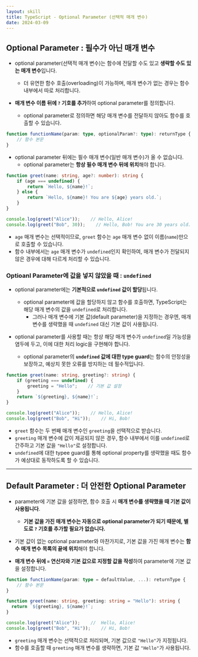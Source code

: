 ```yaml
---
layout: skill
title: TypeScript - Optional Parameter (선택적 매개 변수)
date: 2024-03-09
---
```





## Optional Parameter : 필수가 아닌 매개 변수

- optional parameter(선택적 매개 변수)는 함수에 전달할 수도 있고 **생략할 수도 있는 매개 변수**입니다.
    - 더 유연한 함수 호출(overloading)이 가능하며, 매개 변수가 없는 경우는 함수 내부에서 따로 처리합니다.

- **매개 변수 이름 뒤에 `?` 기호를 추가**하여 optional parameter를 정의합니다.
    - optional parameter로 정의하면 해당 매개 변수를 전달하지 않아도 함수를 호출할 수 있습니다.

```typescript
function functionName(param: type, optionalParam?: type): returnType {
    // 함수 본문
}
```

- optional parameter 뒤에는 필수 매개 변수(일반 매개 변수)가 올 수 없습니다.
    - optional parameter는 **항상 필수 매개 변수 뒤에 위치**해야 합니다.

```typescript
function greet(name: string, age?: number): string {
    if (age === undefined) {
        return `Hello, ${name}!`;
    } else {
        return `Hello, ${name}! You are ${age} years old.`;
    }
}

console.log(greet("Alice"));    // Hello, Alice!
console.log(greet("Bob", 30));    // Hello, Bob! You are 30 years old.
```

- `age` 매개 변수는 선택적이므로, `greet` 함수는 `age` 매개 변수 없이 이름(`name`)만으로 호출할 수 있습니다.
- 함수 내부에서는 `age` 매개 변수가 `undefined`인지 확인하여, 매개 변수가 전달되지 않은 경우에 대해 다르게 처리할 수 있습니다.


### Optioanl Parameter에 값을 넣지 않았을 때 : `undefined`

- optional parameter에는 **기본적으로 `undefined` 값이 할당**됩니다.
    - optional parameter에 값을 할당하지 않고 함수를 호출하면, TypeScript는 해당 매개 변수의 값을 `undefined`로 처리합니다.
        - 그러나 매개 변수에 기본 값(default parameter)을 지정하는 경우엔, 매개 변수를 생략했을 때 `undefined` 대신 기본 값이 사용됩니다.

- optional parameter를 사용할 때는 항상 해당 매개 변수가 `undefined`일 가능성을 염두에 두고, 이에 대한 처리 logic을 구현해야 합니다.
    - optional parameter의 **`undefined` 값에 대한 type guard**는 함수의 안정성을 보장하고, 예상치 못한 오류를 방지하는 데 필수적입니다.

```typescript
function greet(name: string, greeting?: string) {
    if (greeting === undefined) {
        greeting = "Hello";    // 기본 값 설정
    }
    return `${greeting}, ${name}!`;
}

console.log(greet("Alice"));    // Hello, Alice!
console.log(greet("Bob", "Hi"));    // Hi, Bob!
```

- `greet` 함수는 두 번째 매개 변수인 `greeting`을 선택적으로 받습니다.
- `greeting` 매개 변수에 값이 제공되지 않은 경우, 함수 내부에서 이를 `undefined`로 간주하고 기본 값을 `"Hello"`로 설정합니다.
- `undefined`에 대한 typee guard를 통해 optional property를 생략했을 때도 함수가 예상대로 동작하도록 할 수 있습니다.




---




## Default Parameter : 더 안전한 Optional Parameter

- parameter에 기본 값을 설정하면, 함수 호출 시 **매개 변수를 생략했을 때 기본 값이 사용됩니다**.
    - **기본 값을 가진 매개 변수는 자동으로 optional parameter가 되기 때문에, 별도로 `?` 기호를 추가할 필요가 없습니다.**

- 기본 값이 없는 optional parameter와 마찬가지로, 기본 값을 가진 매개 변수는 **함수 매개 변수 목록의 끝에 위치**해야 합니다.

- **매개 변수 뒤에 `=` 연산자와 기본 값으로 지정할 값을 작성**하여 parameter에 기본 값을 설정합니다.

```typescript
function functionName(param: type = defaultValue, ...): returnType {
    // 함수 본문
}
```

```typescript
function greet(name: string, greeting: string = "Hello"): string {
  return `${greeting}, ${name}!`;
}

console.log(greet("Alice"));    //  Hello, Alice!
console.log(greet("Bob", "Hi"));    // Hi, Bob!
```

- `greeting` 매개 변수는 선택적으로 처리되며, 기본 값으로 `"Hello"`가 지정됩니다.
- 함수를 호출할 때 `greeting` 매개 변수를 생략하면, 기본 값 `"Hello"`가 사용됩니다.
